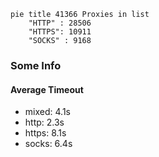 
```mermaid
pie title 41366 Proxies in list
    "HTTP" : 28506
    "HTTPS": 10911
    "SOCKS" : 9168
```

### Some Info
#### Average Timeout

- mixed: 4.1s
- http: 2.3s
- https: 8.1s
- socks: 6.4s